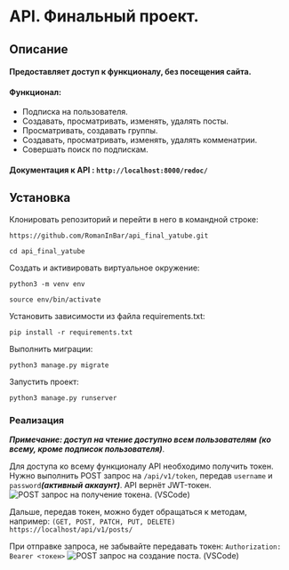 # API. Финальный проект.
## Описание
#### Предоставляет доступ к функционалу, без посещения сайта.
#### Функционал:
* Подписка на пользователя.
* Создавать, просматривать, изменять, удалять посты.
* Просматривать, создавать группы.
* Создавать, просматривать, изменять, удалять комменатрии.
* Совершать поиск по подпискам. 

#### Документация к API : `http://localhost:8000/redoc/`

## Установка
Клонировать репозиторий и перейти в него в командной строке:
```
https://github.com/RomanInBar/api_final_yatube.git

cd api_final_yatube
```

Cоздать и активировать виртуальное окружение:

```
python3 -m venv env

source env/bin/activate
```

Установить зависимости из файла requirements.txt:

```
pip install -r requirements.txt
```

Выполнить миграции:

```
python3 manage.py migrate
```

Запустить проект:

```
python3 manage.py runserver
```
### Реализация

___Примечание: доступ на чтение доступно всем пользователям___
___(ко всему, кроме подписок пользователя)___.

Для доступа ко всему функционалу API необходимо получить токен.
Нужно выполнить POST запрос на `/api/v1/token`, передав `username` и `password`___(активный аккаунт)___. API вернёт JWT-токен.
![POST запрос на получение токена. (VSCode)]([url=https://ibb.co/Q8mJf8X][img]https://i.ibb.co/Q8mJf8X/POST.png[/img][/url])


Дальше, передав токен, можно будет обращаться к методам, например:
`(GET, POST, PATCH, PUT, DELETE) https://localhost/api/v1/posts/`

При отправке запроса, не забывайте передавать токен:
`Authorization: Bearer <токен>`
![POST запрос на создание поста. (VSCode)]([url=https://ibb.co/zsZpWgp][img]https://i.ibb.co/zsZpWgp/POST2.png[/img][/url])


